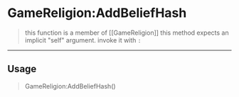 # GameReligion:AddBeliefHash
> this function is a member of [[GameReligion]]
> this method expects an implicit "self" argument. invoke it with `:`
-----
## Usage
> GameReligion:AddBeliefHash()
